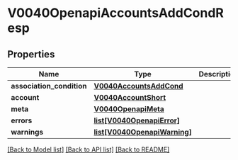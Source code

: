 # V0040OpenapiAccountsAddCondResp

## Properties
Name | Type | Description | Notes
------------ | ------------- | ------------- | -------------
**association_condition** | [**V0040AccountsAddCond**](V0040AccountsAddCond.md) |  | [optional] 
**account** | [**V0040AccountShort**](V0040AccountShort.md) |  | [optional] 
**meta** | [**V0040OpenapiMeta**](V0040OpenapiMeta.md) |  | [optional] 
**errors** | [**list[V0040OpenapiError]**](V0040OpenapiError.md) |  | [optional] 
**warnings** | [**list[V0040OpenapiWarning]**](V0040OpenapiWarning.md) |  | [optional] 

[[Back to Model list]](../README.md#documentation-for-models) [[Back to API list]](../README.md#documentation-for-api-endpoints) [[Back to README]](../README.md)


